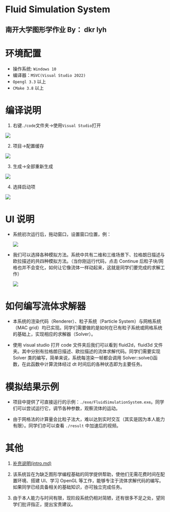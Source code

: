 # Fluid Simulation System


## 南开大学图形学作业 By： dkr lyh

# 环境配置

- 操作系统: `Windows 10`
- 编译器：`MSVC(Visual Studio 2022)`
- `Opengl 3.3` 以上
- `CMake 3.8` 以上

# 编译说明

1.  右键`./code`文件夹->使用`Visual Studio`打开

![](./doc/image/rm1.png)

2.  项目->配置缓存

![](./doc/image/rm2.png)

3.  生成->全部重新生成

![](./doc/image/rm3.png)

4.  选择启动项

![](./doc/image/rm4.png)

# UI 说明

- 系统初次运行后，拖动窗口，设置窗口位置，例：

  ![](./doc/image/rm5.png)

- 我们可以选择各种模拟方法。系统中共有二维和三维场景下、拉格朗日描述与欧拉描述的共四种模拟方法。（当你刚运行代码，点击 Continue 后粒子块/网格也并不会变化，如何让它像流体一样动起来，这就是同学们要完成的求解工作）

  ![](./doc/image/rm6.png)

# 如何编写流体求解器

- 本系统的渲染代码（Renderer）、粒子系统（Particle System）与网格系统（MAC grid）均已实现。同学们需要做的是如何在已有粒子系统或网格系统的基础上，实现相应的求解器（Solver）。

- 使用 visual studio 打开 code 文件夹后我们可以看到 fluid2d，fluid3d 文件夹。其中分别有拉格朗日描述、欧拉描述的流体求解代码。同学们需要实现 Solver 类的编写，简单来说，系统每渲染一帧都会调用 Solver::solve()函数，在此函数中计算流体经过 dt 时间后的各种状态即为主要任务。

# 模拟结果示例

- 项目中提供了可直接运行的示例：`./exe/FluidSimulationSystem.exe`。同学们可以尝试运行它，调节各种参数，观察流体的运动。

- 由于网格法的计算量会比粒子法大，难以达到实时交互（其实是因为本人能力有限）。同学们亦可以查看 `./result` 中加速后的视频。

# 其他

1. [补充说明(intro.md)](./doc/intro.md)

2. 该系统旨在为缺乏图形学编程基础的同学提供帮助，使他们无需花费时间在配置环境、搭建 UI、学习 OpenGL 等工作，能够专注于流体求解代码的编写。如果同学已经具备相关的基础知识，亦可独立完成任务。

3. 由于本人能力与时间有限，现阶段系统仍相对简陋，还有很多不足之处，望同学们批评指正，提出宝贵建议。
